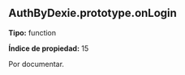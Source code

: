## AuthByDexie.prototype.onLogin

**Tipo:** function

**Índice de propiedad:** 15

Por documentar.




